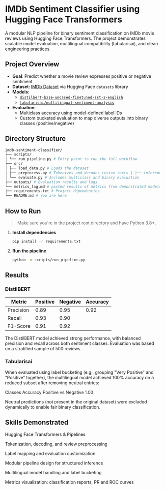 # IMDb Sentiment Classifier using Hugging Face Transformers

A modular NLP pipeline for binary sentiment classification on IMDb movie reviews using Hugging Face Transformers. The project demonstrates scalable model evaluation, multilingual compatibility (tabularisai), and clean engineering practices.

## Project Overview
- **Goal**: Predict whether a movie review expresses positive or negative sentiment
- **Dataset**: [IMDb Dataset](https://huggingface.co/datasets/imdb) via Hugging Face `datasets` library
- **Models**: 
  - [`distilbert-base-uncased-finetuned-sst-2-english`](https://huggingface.co/distilbert/distilbert-base-uncased-finetuned-sst-2-english)
  - [`tabularisai/multilingual-sentiment-analysis`](https://huggingface.co/tabularisai/multilingual-sentiment-analysis)
- **Evaluation**:
  - Multiclass accuracy using model-defined label IDs
  - Custom bucketed evaluation to map diverse outputs into binary classes (positive/negative)

## Directory Structure
```bash
imdb-sentiment-classifier/ 
├── scripts/ 
│ └── run_pipeline.py # Entry point to run the full workflow 
├── src/ 
│ ├── load_data.py # Loads the dataset 
│ ├── preprocess.py # Tokenizes and decodes review texts │ ├── inference.py # Performs inference with chosen model
│ └── evaluate.py # Includes multiclass and binary evaluation 
├── outputs/ # Evaluation results and logs 
└── metrics_log.md # pasted results of metrics from demonstrated models 
├── requirements.txt # Project dependencies 
└── README.md # You are here
```

## How to Run

> Make sure you're in the project root directory and have Python 3.8+.

1. **Install dependencies**
   ```bash
   pip install -r requirements.txt
   ```
2. **Run the pipeline**
    ```bash
    python -m scripts/run_pipeline.py
    ```
## Results

### DistilBERT

| Metric     | Positive | Negative | Accuracy |
|------------|----------|----------|----------|
| Precision  | 0.89     | 0.95     | 0.92     |
| Recall     | 0.93     | 0.90     |          |
| F1-Score   | 0.91     | 0.92     |          |

The DistilBERT model achieved strong performance, with balanced precision and recall across both sentiment classes. Evaluation was based on a stratified sample of 500 reviews.

### Tabularisai

When evaluated using label bucketing (e.g., grouping "Very Positive" and "Positive" together), the multilingual model achieved 100% accuracy on a reduced subset after removing neutral entries:

Classes	Accuracy
Positive vs Negative	1.00

Neutral predictions (not present in the original dataset) were excluded dynamically to enable fair binary classification.

## Skills Demonstrated

Hugging Face Transformers & Pipelines

Tokenization, decoding, and review preprocessing

Label mapping and evaluation customization

Modular pipeline design for structured inference

Multilingual model handling and label bucketing

Metrics visualization: classification reports, PR and ROC curves